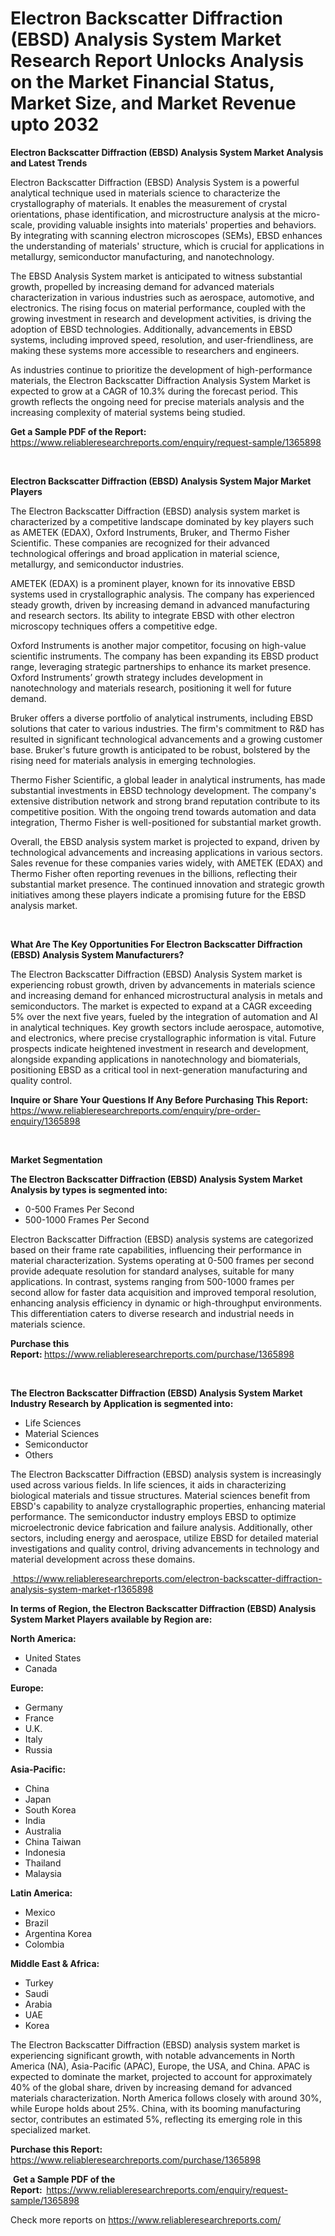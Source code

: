 <p><h1>Electron Backscatter Diffraction (EBSD) Analysis System Market Research Report Unlocks Analysis on the Market Financial Status, Market Size, and Market Revenue upto 2032</h1></p><p><strong>Electron Backscatter Diffraction (EBSD) Analysis System Market Analysis and Latest Trends</strong></p>
<p><p>Electron Backscatter Diffraction (EBSD) Analysis System is a powerful analytical technique used in materials science to characterize the crystallography of materials. It enables the measurement of crystal orientations, phase identification, and microstructure analysis at the micro-scale, providing valuable insights into materials' properties and behaviors. By integrating with scanning electron microscopes (SEMs), EBSD enhances the understanding of materials' structure, which is crucial for applications in metallurgy, semiconductor manufacturing, and nanotechnology.</p><p>The EBSD Analysis System market is anticipated to witness substantial growth, propelled by increasing demand for advanced materials characterization in various industries such as aerospace, automotive, and electronics. The rising focus on material performance, coupled with the growing investment in research and development activities, is driving the adoption of EBSD technologies. Additionally, advancements in EBSD systems, including improved speed, resolution, and user-friendliness, are making these systems more accessible to researchers and engineers.</p><p>As industries continue to prioritize the development of high-performance materials, the Electron Backscatter Diffraction Analysis System Market is expected to grow at a CAGR of 10.3% during the forecast period. This growth reflects the ongoing need for precise materials analysis and the increasing complexity of material systems being studied.</p></p>
<p><strong>Get a Sample PDF of the Report:&nbsp;</strong> <a href="https://www.reliableresearchreports.com/enquiry/request-sample/1365898?utm_campaign=2207&utm_medium=2&utm_source=Github&utm_content=ia&utm_term=25022025&utm_id=electron-backscatter-diffraction-ebsd-analysis-system">https://www.reliableresearchreports.com/enquiry/request-sample/1365898</a></p>
<p>&nbsp;</p>
<p><strong>Electron Backscatter Diffraction (EBSD) Analysis System Major Market Players</strong></p>
<p><p>The Electron Backscatter Diffraction (EBSD) analysis system market is characterized by a competitive landscape dominated by key players such as AMETEK (EDAX), Oxford Instruments, Bruker, and Thermo Fisher Scientific. These companies are recognized for their advanced technological offerings and broad application in material science, metallurgy, and semiconductor industries.</p><p>AMETEK (EDAX) is a prominent player, known for its innovative EBSD systems used in crystallographic analysis. The company has experienced steady growth, driven by increasing demand in advanced manufacturing and research sectors. Its ability to integrate EBSD with other electron microscopy techniques offers a competitive edge.</p><p>Oxford Instruments is another major competitor, focusing on high-value scientific instruments. The company has been expanding its EBSD product range, leveraging strategic partnerships to enhance its market presence. Oxford Instruments’ growth strategy includes development in nanotechnology and materials research, positioning it well for future demand.</p><p>Bruker offers a diverse portfolio of analytical instruments, including EBSD solutions that cater to various industries. The firm's commitment to R&D has resulted in significant technological advancements and a growing customer base. Bruker's future growth is anticipated to be robust, bolstered by the rising need for materials analysis in emerging technologies.</p><p>Thermo Fisher Scientific, a global leader in analytical instruments, has made substantial investments in EBSD technology development. The company's extensive distribution network and strong brand reputation contribute to its competitive position. With the ongoing trend towards automation and data integration, Thermo Fisher is well-positioned for substantial market growth.</p><p>Overall, the EBSD analysis system market is projected to expand, driven by technological advancements and increasing applications in various sectors. Sales revenue for these companies varies widely, with AMETEK (EDAX) and Thermo Fisher often reporting revenues in the billions, reflecting their substantial market presence. The continued innovation and strategic growth initiatives among these players indicate a promising future for the EBSD analysis market.</p></p>
<p>&nbsp;</p>
<p><strong>What Are The Key Opportunities For Electron Backscatter Diffraction (EBSD) Analysis System Manufacturers?</strong></p>
<p><p>The Electron Backscatter Diffraction (EBSD) Analysis System market is experiencing robust growth, driven by advancements in materials science and increasing demand for enhanced microstructural analysis in metals and semiconductors. The market is expected to expand at a CAGR exceeding 5% over the next five years, fueled by the integration of automation and AI in analytical techniques. Key growth sectors include aerospace, automotive, and electronics, where precise crystallographic information is vital. Future prospects indicate heightened investment in research and development, alongside expanding applications in nanotechnology and biomaterials, positioning EBSD as a critical tool in next-generation manufacturing and quality control.</p></p>
<p><strong>Inquire or Share Your Questions If Any Before Purchasing This Report:</strong> <a href="https://www.reliableresearchreports.com/enquiry/pre-order-enquiry/1365898?utm_campaign=2207&utm_medium=2&utm_source=Github&utm_content=ia&utm_term=25022025&utm_id=electron-backscatter-diffraction-ebsd-analysis-system">https://www.reliableresearchreports.com/enquiry/pre-order-enquiry/1365898</a></p>
<p>&nbsp;</p>
<p><strong>Market Segmentation</strong></p>
<p><strong>The Electron Backscatter Diffraction (EBSD) Analysis System Market Analysis by types is segmented into:</strong></p>
<p><ul><li>0-500 Frames Per Second</li><li>500-1000 Frames Per Second</li></ul></p>
<p><p>Electron Backscatter Diffraction (EBSD) analysis systems are categorized based on their frame rate capabilities, influencing their performance in material characterization. Systems operating at 0-500 frames per second provide adequate resolution for standard analyses, suitable for many applications. In contrast, systems ranging from 500-1000 frames per second allow for faster data acquisition and improved temporal resolution, enhancing analysis efficiency in dynamic or high-throughput environments. This differentiation caters to diverse research and industrial needs in materials science.</p></p>
<p><strong>Purchase this Report:&nbsp;</strong><a href="https://www.reliableresearchreports.com/purchase/1365898?utm_campaign=2207&utm_medium=2&utm_source=Github&utm_content=ia&utm_term=25022025&utm_id=electron-backscatter-diffraction-ebsd-analysis-system">https://www.reliableresearchreports.com/purchase/1365898</a></p>
<p>&nbsp;</p>
<p><strong>The Electron Backscatter Diffraction (EBSD) Analysis System Market Industry Research by Application is segmented into:</strong></p>
<p><ul><li>Life Sciences</li><li>Material Sciences</li><li>Semiconductor</li><li>Others</li></ul></p>
<p><p>The Electron Backscatter Diffraction (EBSD) analysis system is increasingly used across various fields. In life sciences, it aids in characterizing biological materials and tissue structures. Material sciences benefit from EBSD's capability to analyze crystallographic properties, enhancing material performance. The semiconductor industry employs EBSD to optimize microelectronic device fabrication and failure analysis. Additionally, other sectors, including energy and aerospace, utilize EBSD for detailed material investigations and quality control, driving advancements in technology and material development across these domains.</p></p>
<p><a href="https://www.reliableresearchreports.com/electron-backscatter-diffraction-analysis-system-market-r1365898?utm_campaign=2207&utm_medium=2&utm_source=Github&utm_content=ia&utm_term=25022025&utm_id=electron-backscatter-diffraction-ebsd-analysis-system">&nbsp;https://www.reliableresearchreports.com/electron-backscatter-diffraction-analysis-system-market-r1365898</a></p>
<p><strong>In terms of Region, the Electron Backscatter Diffraction (EBSD) Analysis System Market Players available by Region are:</strong></p>
<p>
    <p> <strong> North America: </strong>
        <ul>
            <li>United States</li>
            <li>Canada</li>
        </ul>
        </p> 
    <p> <strong> Europe: </strong>
        <ul>
            <li>Germany</li>
            <li>France</li>
            <li>U.K.</li>
            <li>Italy</li>
            <li>Russia</li>
        </ul>
        </p> 
    <p> <strong> Asia-Pacific: </strong>
        <ul>
            <li>China</li>
            <li>Japan</li>
            <li>South Korea</li>
            <li>India</li>
            <li>Australia</li>
            <li>China Taiwan</li>
            <li>Indonesia</li>
            <li>Thailand</li>
            <li>Malaysia</li>
        </ul>
        </p> 
    <p> <strong> Latin America: </strong>
        <ul>
            <li>Mexico</li>
            <li>Brazil</li>
            <li>Argentina Korea</li>
            <li>Colombia</li>
        </ul>
        </p> 
    <p> <strong> Middle East & Africa: </strong>
        <ul>
            <li>Turkey</li>
            <li>Saudi</li>
            <li>Arabia</li>
            <li>UAE</li>
            <li>Korea</li>
        </ul>
    </p>
    </p>
<p><p>The Electron Backscatter Diffraction (EBSD) analysis system market is experiencing significant growth, with notable advancements in North America (NA), Asia-Pacific (APAC), Europe, the USA, and China. APAC is expected to dominate the market, projected to account for approximately 40% of the global share, driven by increasing demand for advanced materials characterization. North America follows closely with around 30%, while Europe holds about 25%. China, with its booming manufacturing sector, contributes an estimated 5%, reflecting its emerging role in this specialized market.</p></p>
<p><strong>Purchase this Report: </strong><a href="https://www.reliableresearchreports.com/purchase/1365898?utm_campaign=2207&utm_medium=2&utm_source=Github&utm_content=ia&utm_term=25022025&utm_id=electron-backscatter-diffraction-ebsd-analysis-system">https://www.reliableresearchreports.com/purchase/1365898</a></p>
<p>&nbsp;<strong>Get a Sample PDF of the Report:&nbsp;&nbsp;</strong><a href="https://www.reliableresearchreports.com/enquiry/request-sample/1365898?utm_campaign=2207&utm_medium=2&utm_source=Github&utm_content=ia&utm_term=25022025&utm_id=electron-backscatter-diffraction-ebsd-analysis-system">https://www.reliableresearchreports.com/enquiry/request-sample/1365898</a></p>
<p><strong></strong></p>
<p>Check more reports on <a href="https://www.reliableresearchreports.com/?utm_campaign=2207&utm_medium=2&utm_source=Github&utm_content=ia&utm_term=25022025&utm_id=electron-backscatter-diffraction-ebsd-analysis-system">https://www.reliableresearchreports.com/</a></p>